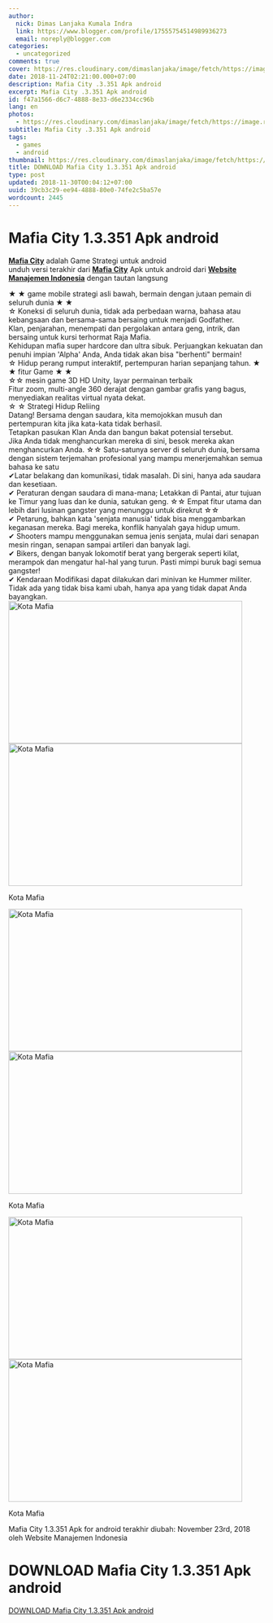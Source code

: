 ```yaml
---
author:
  nick: Dimas Lanjaka Kumala Indra
  link: https://www.blogger.com/profile/17555754514989936273
  email: noreply@blogger.com
categories:
  - uncategorized
comments: true
cover: https://res.cloudinary.com/dimaslanjaka/image/fetch/https://image.revdl.com/2018/mafia-city-1.jpg
date: 2018-11-24T02:21:00.000+07:00
description: Mafia City .3.351 Apk android
excerpt: Mafia City .3.351 Apk android
id: f47a1566-d6c7-4888-8e33-d6e2334cc96b
lang: en
photos:
  - https://res.cloudinary.com/dimaslanjaka/image/fetch/https://image.revdl.com/2018/mafia-city-1.jpg
subtitle: Mafia City .3.351 Apk android
tags:
  - games
  - android
thumbnail: https://res.cloudinary.com/dimaslanjaka/image/fetch/https://image.revdl.com/2018/mafia-city-1.jpg
title: DOWNLOAD Mafia City 1.3.351 Apk android
type: post
updated: 2018-11-30T00:04:12+07:00
uuid: 39cb3c29-ee94-4888-80e0-74fe2c5ba57e
wordcount: 2445
---
```


<h1 for="title"> <span class="notranslate"> Mafia City 1.3.351 Apk android</span> </h1>  <div>  <div class="post_content entry-content">  <p> <span class="notranslate"> <a href="https://webmanajemen.com/" class="notranslate"><strong><span class="notranslate">Mafia City</span></strong></a> adalah Game Strategi untuk android</span> <br><span class="notranslate"> unduh versi terakhir dari <strong><a href="https://webmanajemen.com/" class="notranslate"><span class="notranslate">Mafia City</span></a></strong> Apk untuk android dari <strong><a href="https://webmanajemen.com/" class="notranslate">Website Manajemen Indonesia</a></strong> dengan tautan langsung</span>  <br>  <span id="more-86340" class="notranslate"></span></p>  <div class="PHBdkd" data-content-height="144">  <div class="DWPxHb"> <span class="notranslate"> ★ ★ game mobile strategi asli bawah, bermain dengan jutaan pemain di seluruh dunia ★ ★</span> <br><span class="notranslate"> ☆ Koneksi di seluruh dunia, tidak ada perbedaan warna, bahasa atau kebangsaan dan bersama-sama bersaing untuk menjadi Godfather.</span> <br><span class="notranslate"> Klan, penjarahan, menempati dan pergolakan antara geng, intrik, dan bersaing untuk kursi terhormat Raja Mafia.</span> </div>  <div class="DWPxHb"> <span class="notranslate"> Kehidupan mafia super hardcore dan ultra sibuk.</span> <span class="notranslate"> Perjuangkan kekuatan dan penuhi impian 'Alpha' Anda, Anda tidak akan bisa "berhenti" bermain!</span> </div>  <div class="DWPxHb"> <span class="notranslate"> ☆ Hidup perang rumput interaktif, pertempuran harian sepanjang tahun. ★ ★ fitur Game ★ ★</span> <br><span class="notranslate"> ☆☆ mesin game 3D HD Unity, layar permainan terbaik</span> </div>  <div class="DWPxHb"> <span class="notranslate"> Fitur zoom, multi-angle 360 ​​derajat dengan gambar grafis yang bagus, menyediakan realitas virtual nyata dekat.</span>  <br> <span class="notranslate"> ☆ ☆ Strategi Hidup Reliing</span> </div>  <div class="DWPxHb"> <span class="notranslate"> Datang!</span> <span class="notranslate"> Bersama dengan saudara, kita memojokkan musuh dan pertempuran kita jika kata-kata tidak berhasil.</span>  <br> <span class="notranslate"> Tetapkan pasukan Klan Anda dan bangun bakat potensial tersebut.</span> <br><span class="notranslate"> Jika Anda tidak menghancurkan mereka di sini, besok mereka akan menghancurkan Anda. ☆☆ Satu-satunya server di seluruh dunia, bersama dengan sistem terjemahan profesional yang mampu menerjemahkan semua bahasa ke satu</span> <br><span class="notranslate"> ✔Latar belakang dan komunikasi, tidak masalah.</span> <span class="notranslate"> Di sini, hanya ada saudara dan kesetiaan.</span> <br><span class="notranslate"> ✔ Peraturan dengan saudara di mana-mana;</span> <span class="notranslate"> Letakkan di Pantai, atur tujuan ke Timur yang luas dan ke dunia, satukan geng. ☆☆ Empat fitur utama dan lebih dari lusinan gangster yang menunggu untuk direkrut ☆☆</span> <br><span class="notranslate"> ✔ Petarung, bahkan kata 'senjata manusia' tidak bisa menggambarkan keganasan mereka.</span> <span class="notranslate"> Bagi mereka, konflik hanyalah gaya hidup umum.</span> <br><span class="notranslate"> ✔ Shooters mampu menggunakan semua jenis senjata, mulai dari senapan mesin ringan, senapan sampai artileri dan banyak lagi.</span> <br><span class="notranslate"> ✔ Bikers, dengan banyak lokomotif berat yang bergerak seperti kilat, merampok dan mengatur hal-hal yang turun.</span> <span class="notranslate"> Pasti mimpi buruk bagi semua gangster!</span> <br><span class="notranslate"> ✔ Kendaraan Modifikasi dapat dilakukan dari minivan ke Hummer militer.</span> <span class="notranslate"> Tidak ada yang tidak bisa kami ubah, hanya apa yang tidak dapat Anda bayangkan.</span> </div>  </div>  <div class="wp-caption aligncenter"> <a href="https://webmanajemen.com/" class="notranslate"><img data-cfsrc="https://image.revdl.com/2018/mafia-city-1.jpg" alt="Kota Mafia" width="460" height="280" src="https://res.cloudinary.com/dimaslanjaka/image/fetch/https://image.revdl.com/2018/mafia-city-1.jpg"></a> <noscript><img src="https://image.revdl.com/2018/mafia-city-1.jpg" alt="Kota Mafia" width="460" height="280"></noscript>  <p class="wp-caption-text"> <span class="notranslate"> Kota Mafia</span> </p>  </div>  <div class="wp-caption aligncenter"> <a href="https://webmanajemen.com/" class="notranslate"><img data-cfsrc="https://image.revdl.com/2018/mafia-city-2.jpg" alt="Kota Mafia" width="460" height="280" src="https://res.cloudinary.com/dimaslanjaka/image/fetch/https://image.revdl.com/2018/mafia-city-2.jpg"></a> <noscript><img src="https://image.revdl.com/2018/mafia-city-2.jpg" alt="Kota Mafia" width="460" height="280"></noscript>  <p class="wp-caption-text"> <span class="notranslate"> Kota Mafia</span> </p>  </div>  <div class="wp-caption aligncenter"> <a href="https://webmanajemen.com/" class="notranslate"><img data-cfsrc="https://image.revdl.com/2018/mafia-city-3.jpg" alt="Kota Mafia" width="460" height="280" src="https://res.cloudinary.com/dimaslanjaka/image/fetch/https://image.revdl.com/2018/mafia-city-3.jpg"></a> <noscript><img src="https://image.revdl.com/2018/mafia-city-3.jpg" alt="Kota Mafia" width="460" height="280"></noscript>  <p class="wp-caption-text"> <span class="notranslate"> Kota Mafia</span> </p>  </div>  <p></p>  <div class="hatom-extra"> <span class="notranslate"> <span class="notranslate entry-title">Mafia City 1.3.351 Apk for android</span> terakhir diubah: <span class="notranslate updated">November 23rd, 2018</span> oleh <span class="notranslate author vcard">Website Manajemen Indonesia</span></span> </div>  <div class="clear"></div>  </div>  <h1 for="title" class="notranslate">DOWNLOAD Mafia City 1.3.351 Apk android</h1>  <div class="w3-center w3-container w3-border notranslate"> <a href="https://dimaslanjaka-storage.000webhostapp.com/revdl.php?download&amp;path=/mafia-city-apk-download.html/" target="_blank" class="w3-btn w3-green" rel="noopener noreferer nofollow">DOWNLOAD Mafia City 1.3.351 Apk android</a> </div>  </div>